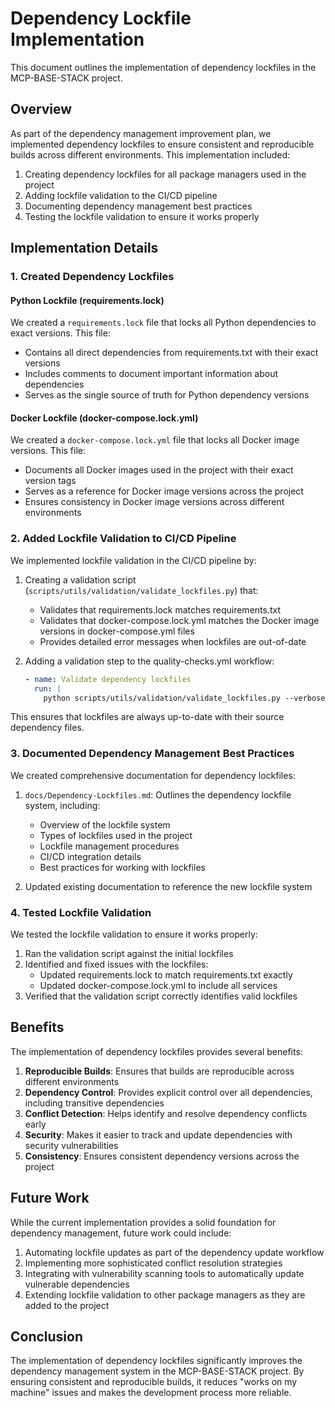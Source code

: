 # Dependency Lockfile Implementation

This document outlines the implementation of dependency lockfiles in the MCP-BASE-STACK project.

## Overview

As part of the dependency management improvement plan, we implemented dependency lockfiles to ensure consistent and reproducible builds across different environments. This implementation included:

1. Creating dependency lockfiles for all package managers used in the project
2. Adding lockfile validation to the CI/CD pipeline
3. Documenting dependency management best practices
4. Testing the lockfile validation to ensure it works properly

## Implementation Details

### 1. Created Dependency Lockfiles

#### Python Lockfile (requirements.lock)

We created a `requirements.lock` file that locks all Python dependencies to exact versions. This file:

- Contains all direct dependencies from requirements.txt with their exact versions
- Includes comments to document important information about dependencies
- Serves as the single source of truth for Python dependency versions

#### Docker Lockfile (docker-compose.lock.yml)

We created a `docker-compose.lock.yml` file that locks all Docker image versions. This file:

- Documents all Docker images used in the project with their exact version tags
- Serves as a reference for Docker image versions across the project
- Ensures consistency in Docker image versions across different environments

### 2. Added Lockfile Validation to CI/CD Pipeline

We implemented lockfile validation in the CI/CD pipeline by:

1. Creating a validation script (`scripts/utils/validation/validate_lockfiles.py`) that:
   - Validates that requirements.lock matches requirements.txt
   - Validates that docker-compose.lock.yml matches the Docker image versions in docker-compose.yml files
   - Provides detailed error messages when lockfiles are out-of-date

2. Adding a validation step to the quality-checks.yml workflow:
   ```yaml
   - name: Validate dependency lockfiles
     run: |
       python scripts/utils/validation/validate_lockfiles.py --verbose
   ```

This ensures that lockfiles are always up-to-date with their source dependency files.

### 3. Documented Dependency Management Best Practices

We created comprehensive documentation for dependency lockfiles:

1. `docs/Dependency-Lockfiles.md`: Outlines the dependency lockfile system, including:
   - Overview of the lockfile system
   - Types of lockfiles used in the project
   - Lockfile management procedures
   - CI/CD integration details
   - Best practices for working with lockfiles

2. Updated existing documentation to reference the new lockfile system

### 4. Tested Lockfile Validation

We tested the lockfile validation to ensure it works properly:

1. Ran the validation script against the initial lockfiles
2. Identified and fixed issues with the lockfiles:
   - Updated requirements.lock to match requirements.txt exactly
   - Updated docker-compose.lock.yml to include all services
3. Verified that the validation script correctly identifies valid lockfiles

## Benefits

The implementation of dependency lockfiles provides several benefits:

1. **Reproducible Builds**: Ensures that builds are reproducible across different environments
2. **Dependency Control**: Provides explicit control over all dependencies, including transitive dependencies
3. **Conflict Detection**: Helps identify and resolve dependency conflicts early
4. **Security**: Makes it easier to track and update dependencies with security vulnerabilities
5. **Consistency**: Ensures consistent dependency versions across the project

## Future Work

While the current implementation provides a solid foundation for dependency management, future work could include:

1. Automating lockfile updates as part of the dependency update workflow
2. Implementing more sophisticated conflict resolution strategies
3. Integrating with vulnerability scanning tools to automatically update vulnerable dependencies
4. Extending lockfile validation to other package managers as they are added to the project

## Conclusion

The implementation of dependency lockfiles significantly improves the dependency management system in the MCP-BASE-STACK project. By ensuring consistent and reproducible builds, it reduces "works on my machine" issues and makes the development process more reliable.